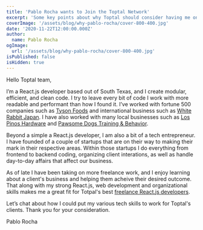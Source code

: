 ```yaml
---
title: 'Pablo Rocha wants to Join the Toptal Network'
excerpt: 'Some key points about why Toptal should consider having me on their platform as a React.js developer.'
coverImage: '/assets/blog/why-pablo-rocha/cover-800-400.jpg'
date: '2020-11-22T12:00:00.000Z'
author:
  name: Pablo Rocha
ogImage:
  url: '/assets/blog/why-pablo-rocha/cover-800-400.jpg'
isPublished: false
isHidden: true
---
```

Hello Toptal team,

I’m a React.js developer based out of South Texas, and I create modular, efficient, and clean code. I try to leave every bit of code I work with more readable and performant than how I found it. I’ve worked with fortune 500 companies such as [Tyson Foods](https://tysonfoods.com) and international business such as [White Rabbit Japan](https://www.whiterabbitjapan.com). I have also worked with many local businesses such as [Los Pinos Hardware](https://lospinoshardware.com) and [Pawsome Dogs Training & Behavior](https://www.pawsomedogs.net/).

Beyond a simple a React.js developer, I am also a bit of a tech entrepreneur. I have founded of a couple of startups that are on their way to making their mark in their respective areas. Within those startups I do everything from frontend to backend coding, organizing client interations, as well as handle day-to-day affairs that affect our business.

As of late I have been taking on more freelance work, and I enjoy learning about a client's business and helping them acheive their desired outcome. That along with my strong React.js, web development and organizational skills makes me a great fit for Totpal's best [freelance React.js developers](https://www.toptal.com/react).

Let’s chat about how I could put my various tech skills to work for Toptal's clients. Thank you for your consideration.

Pablo Rocha
